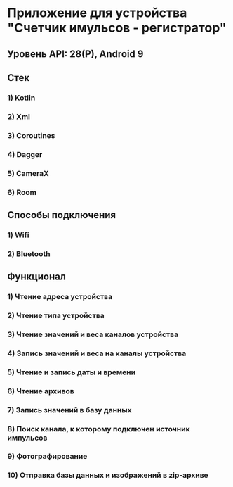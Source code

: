 # Приложение для устройства "Счетчик имульсов - регистратор"
## Уровень API: 28(P), Android 9
## Стек
### 1) Kotlin
### 2) Xml
### 3) Coroutines
### 4) Dagger
### 5) CameraX
### 6) Room
## Способы подключения
### 1) Wifi
### 2) Bluetooth
## Функционал
### 1) Чтение адреса устройства
### 2) Чтение типа устройства
### 3) Чтение значений и веса каналов устройства
### 4) Запись значений и веса на каналы устройства
### 5) Чтение и запись даты и времени
### 6) Чтение архивов
### 7) Запись значений в базу данных
### 8) Поиск канала, к которому подключен источник импульсов
### 9) Фотографирование
### 10) Отправка базы данных и изображений в zip-архиве
